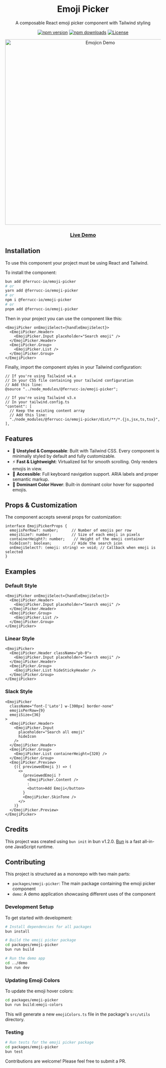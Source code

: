 <div align="center">
  <h1>Emoji Picker</h1>
  <p>A composable React emoji picker component with Tailwind styling</p>
</div>

<div align="center">
  
[![npm version](https://img.shields.io/npm/v/@ferrucc-io/emoji-picker.svg?style=flat)](https://www.npmjs.com/package/@ferrucc-io/emoji-picker)
[![npm downloads](https://img.shields.io/npm/dm/@ferrucc-io/emoji-picker.svg?style=flat)](https://www.npmjs.com/package/@ferrucc-io/emoji-picker)
[![License](https://img.shields.io/npm/l/@ferrucc-io/emoji-picker.svg?style=flat)](https://github.com/ferrucc-io/emojicn/blob/main/LICENSE)
  
</div>

<div align="center">
  <img src="./public/emoji-picker-repo-asset.png" alt="Emojicn Demo" width="600" />
</div>

<div align="center">
  <h3>
    <a href="https://emoji.ferrucc.io">Live Demo</a>
  </h3>
</div>

## Installation

To use this component your project must be using React and Tailwind.

To install the component:

```bash
bun add @ferrucc-io/emoji-picker
# or
yarn add @ferrucc-io/emoji-picker
# or
npm i @ferrucc-io/emoji-picker
# or
pnpm add @ferrucc-io/emoji-picker
```

Then in your project you can use the component like this:

```tsx
<EmojiPicker onEmojiSelect={handleEmojiSelect}>
  <EmojiPicker.Header>
    <EmojiPicker.Input placeholder="Search emoji" />
  </EmojiPicker.Header>
  <EmojiPicker.Group>
    <EmojiPicker.List />
  </EmojiPicker.Group>
</EmojiPicker>
```

Finally, import the component styles in your Tailwind configuration:

```tsx
// If you're using Tailwind v4.x
// In your CSS file containing your tailwind configuration
// Add this line:
@source "../node_modules/@ferrucc-io/emoji-picker";

// If you're using Tailwind v3.x
// In your tailwind.config.ts
"content": [
  // Keep the existing content array
  // Add this line:
  "./node_modules/@ferrucc-io/emoji-picker/dist/**/*.{js,jsx,ts,tsx}",
],
```

## Features

- 🎨 **Unstyled & Composable**: Built with Tailwind CSS. Every component is minimally styled by default and fully customizable.
- ⚡️ **Fast & Lightweight**: Virtualized list for smooth scrolling. Only renders emojis in view.
- 🎯 **Accessible**: Full keyboard navigation support. ARIA labels and proper semantic markup.
- 🌈 **Dominant Color Hover**: Built-in dominant color hover for supported emojis.

## Props & Customization

The component accepts several props for customization:

```tsx
interface EmojiPickerProps {
  emojisPerRow?: number;      // Number of emojis per row
  emojiSize?: number;         // Size of each emoji in pixels
  containerHeight?: number;    // Height of the emoji container
  hideIcon?: boolean;         // Hide the search icon
  onEmojiSelect?: (emoji: string) => void; // Callback when emoji is selected
}
```

## Examples

### Default Style
```tsx
<EmojiPicker onEmojiSelect={handleEmojiSelect}>
  <EmojiPicker.Header>
    <EmojiPicker.Input placeholder="Search emoji" />
  </EmojiPicker.Header>
  <EmojiPicker.Group>
    <EmojiPicker.List />
  </EmojiPicker.Group>
</EmojiPicker>
```

### Linear Style
```tsx
<EmojiPicker>
  <EmojiPicker.Header className="pb-0">
    <EmojiPicker.Input placeholder="Search emoji" />
  </EmojiPicker.Header>
  <EmojiPicker.Group>
    <EmojiPicker.List hideStickyHeader />
  </EmojiPicker.Group>
</EmojiPicker>
```

### Slack Style
```tsx
<EmojiPicker 
  className="font-['Lato'] w-[300px] border-none"
  emojisPerRow={9}
  emojiSize={36}
>
  <EmojiPicker.Header>
    <EmojiPicker.Input 
      placeholder="Search all emoji" 
      hideIcon
    />
  </EmojiPicker.Header>
  <EmojiPicker.Group>
    <EmojiPicker.List containerHeight={320} />          
  </EmojiPicker.Group>
  <EmojiPicker.Preview>
    {({ previewedEmoji }) => (
      <>
        {previewedEmoji ? 
          <EmojiPicker.Content />
          :
          <button>Add Emoji</button>
        }
        <EmojiPicker.SkinTone />
      </>
    )}
  </EmojiPicker.Preview>
</EmojiPicker>
```

## Credits

This project was created using `bun init` in bun v1.2.0. [Bun](https://bun.sh) is a fast all-in-one JavaScript runtime.


## Contributing

This project is structured as a monorepo with two main parts:
- `packages/emoji-picker`: The main package containing the emoji picker component
- `demo`: A demo application showcasing different uses of the component

### Development Setup

To get started with development:

```bash
# Install dependencies for all packages
bun install

# Build the emoji picker package
cd packages/emoji-picker
bun run build

# Run the demo app
cd ../demo
bun run dev
```

### Updating Emoji Colors

To update the emoji hover colors:

```bash
cd packages/emoji-picker
bun run build:emoji-colors
```

This will generate a new `emojiColors.ts` file in the package's `src/utils` directory.

### Testing

```bash
# Run tests for the emoji picker package
cd packages/emoji-picker
bun test
```

Contributions are welcome! Please feel free to submit a PR.
